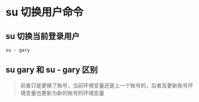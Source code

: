 # su 切换用户命令

## su 切换当前登录用户
```
su - gary
```
## su gary 和 su - gary 区别
> 前者只是更换了账号，当前环境变量还是上一个账号的，后者及更新账号环境变量也更新为新的账号的环境变量
